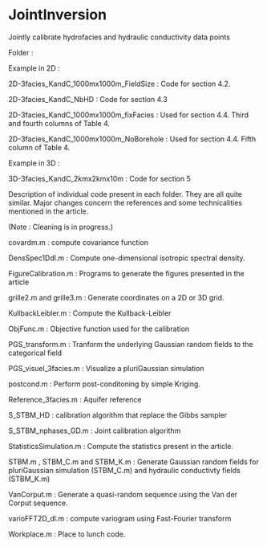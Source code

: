 # JointInversion
Jointly calibrate hydrofacies and hydraulic conductivity data points 

Folder :

Example in 2D :

2D-3facies_KandC_1000mx1000m_FieldSize : Code for section 4.2.

2D-3facies_KandC_NbHD : Code for section 4.3

2D-3facies_KandC_1000mx1000m_fixFacies : Used for section 4.4. Third and fourth columns of Table 4.

2D-3facies_KandC_1000mx1000m_NoBorehole : Used for section 4.4. Fifth column of Table 4.


Example in 3D :

3D-3facies_KandC_2kmx2kmx10m : Code for section 5


Description of individual code present in each folder. They are all quite similar. Major changes concern the references and some technicalities mentioned in the article.

(Note : Cleaning is in progress.) 

covardm.m : compute covariance function

DensSpec1Ddl.m : Compute one-dimensional isotropic spectral density.

FigureCalibration.m : Programs to generate the figures presented in the article 

grille2.m and grille3.m : Generate coordinates on a 2D or 3D grid. 

KullbackLeibler.m : Compute the Kullback-Leibler

ObjFunc.m : Objective function used for the calibration

PGS_transform.m : Tranform the underlying Gaussian random fields to the categorical field

PGS_visuel_3facies.m : Visualize a pluriGaussian simulation

postcond.m : Perform post-conditoning by simple Kriging.

Reference_3facies.m : Aquifer reference

S_STBM_HD : calibration algorithm that replace the Gibbs sampler

S_STBM_nphases_GD.m : Joint calibration algorithm

StatisticsSimulation.m : Compute the statistics present in the article.

STBM.m , STBM_C.m and STBM_K.m : Generate Gaussian random fields for pluriGaussian simulation (STBM_C.m) and hydraulic conductivty fields (STBM_K.m) 

VanCorput.m : Generate a quasi-random sequence using the Van der Corput sequence.

varioFFT2D_dl.m : compute variogram using Fast-Fourier transform

Workplace.m : Place to lunch code.
